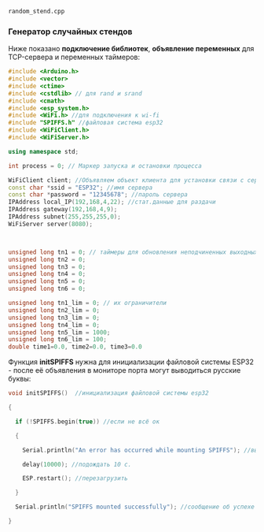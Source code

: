 ```markdown
random_stend.cpp
```
### Генератор случайных стендов
Ниже показано **подключение библиотек**, **объявление переменных** для TCP-сервера и переменных таймеров:
```c++
#include <Arduino.h>
#include <vector>
#include <ctime>
#include <cstdlib> // для rand и srand
#include <cmath>
#include <esp_system.h>
#include <WiFi.h> //для подключения к wi-fi
#include "SPIFFS.h" //файловая система esp32
#include <WiFiClient.h>
#include <WiFiServer.h>

using namespace std;

int process = 0; // Маркер запуска и остановки процесса

WiFiClient client; //Объявляем объект клиента для установки связи с сервером
const char *ssid = "ESP32"; //имя сервера
const char *password = "12345678"; //пароль сервера
IPAddress local_IP(192,168,4,22); //стат.данные для раздачи
IPAddress gateway(192,168,4,9);
IPAddress subnet(255,255,255,0);
WiFiServer server(8080); 



unsigned long tn1 = 0; // таймеры для обновления неподчиненных выходных значений
unsigned long tn2 = 0;
unsigned long tn3 = 0;
unsigned long tn4 = 0;
unsigned long tn5 = 0;
unsigned long tn6 = 0;

unsigned long tn1_lim = 0; // их ограничители
unsigned long tn2_lim = 0;
unsigned long tn3_lim = 0;
unsigned long tn4_lim = 0;
unsigned long tn5_lim = 1000;
unsigned long tn6_lim = 100;
double time1=0.0, time2=0.0, time3=0.0
```
Функция **initSPIFFS** нужна для инициализации файловой системы  ESP32 - после её объявления в мониторе порта могут выводиться русские буквы:
```c++
void initSPIFFS()  //инициализация файловой системы esp32

{

  if (!SPIFFS.begin(true)) //если не всё ок

  {

    Serial.println("An error has occurred while mounting SPIFFS"); //вывести сообщение об ошибке

    delay(10000); //подождать 10 с.

    ESP.restart(); //перезагрузить

  }

  Serial.println("SPIFFS mounted successfully"); //сообщение об успехе

}

```
